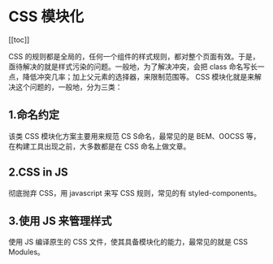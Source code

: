 # CSS 模块化

[[toc]]

CSS 的规则都是全局的，任何一个组件的样式规则，都对整个页面有效。于是，亟待解决的就是样式污染的问题。一般地，为了解决冲突，会把 class 命名写长一点，降低冲突几率；加上父元素的选择器，来限制范围等。 CSS 模块化就是来解决这个问题的，一般地，分为三类：

## 1.命名约定

该类 CSS 模块化方案主要用来规范 CS S命名，最常见的是 BEM、OOCSS 等，在构建工具出现之前，大多数都是在 CSS 命名上做文章。

## 2.CSS in JS

彻底抛弃 CSS，用 javascript 来写 CSS 规则，常见的有 styled-components。

## 3.使用 JS 来管理样式

使用 JS 编译原生的 CSS 文件，使其具备模块化的能力，最常见的就是 CSS Modules。
